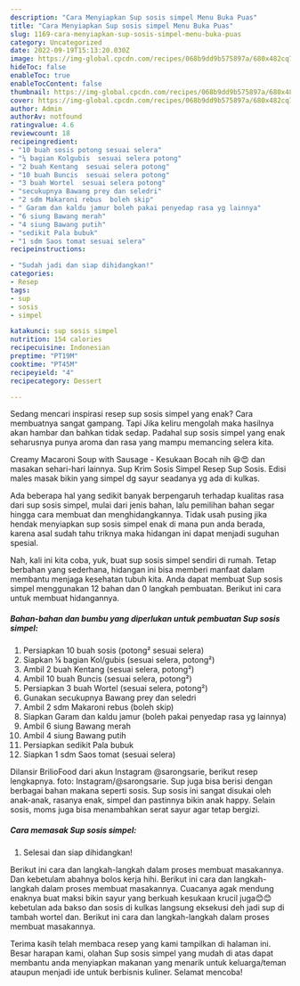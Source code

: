```yaml
---
description: "Cara Menyiapkan Sup sosis simpel Menu Buka Puas"
title: "Cara Menyiapkan Sup sosis simpel Menu Buka Puas"
slug: 1169-cara-menyiapkan-sup-sosis-simpel-menu-buka-puas
category: Uncategorized
date: 2022-09-19T15:13:20.030Z
image: https://img-global.cpcdn.com/recipes/068b9dd9b575897a/680x482cq70/sup-sosis-simpel-foto-resep-utama.jpg
hideToc: false
enableToc: true
enableTocContent: false
thumbnail: https://img-global.cpcdn.com/recipes/068b9dd9b575897a/680x482cq70/sup-sosis-simpel-foto-resep-utama.jpg
cover: https://img-global.cpcdn.com/recipes/068b9dd9b575897a/680x482cq70/sup-sosis-simpel-foto-resep-utama.jpg
author: Admin
authorAv: notfound
ratingvalue: 4.6
reviewcount: 18
recipeingredient:
- "10 buah sosis potong sesuai selera"
- "¼ bagian Kolgubis  sesuai selera potong"
- "2 buah Kentang  sesuai selera potong"
- "10 buah Buncis  sesuai selera potong"
- "3 buah Wortel  sesuai selera potong"
- "secukupnya Bawang prey dan seledri"
- "2 sdm Makaroni rebus  boleh skip"
- " Garam dan kaldu jamur boleh pakai penyedap rasa yg lainnya"
- "6 siung Bawang merah"
- "4 siung Bawang putih"
- "sedikit Pala bubuk"
- "1 sdm Saos tomat sesuai selera"
recipeinstructions:

- "Sudah jadi dan siap dihidangkan!"
categories:
- Resep
tags:
- sup
- sosis
- simpel

katakunci: sup sosis simpel 
nutrition: 154 calories
recipecuisine: Indonesian
preptime: "PT19M"
cooktime: "PT45M"
recipeyield: "4"
recipecategory: Dessert

---
```



Sedang mencari inspirasi resep sup sosis simpel yang enak? Cara membuatnya sangat gampang. Tapi Jika keliru mengolah maka hasilnya akan hambar dan bahkan tidak sedap. Padahal sup sosis simpel yang enak seharusnya punya aroma dan rasa yang mampu memancing selera kita.


Creamy Macaroni Soup with Sausage - Kesukaan Bocah nih 😆😍 dan masakan sehari-hari lainnya. Sup Krim Sosis Simpel Resep Sup Sosis. Edisi males masak bikin yang simpel dg sayur seadanya yg ada di kulkas.

Ada beberapa hal yang sedikit banyak berpengaruh terhadap kualitas rasa dari sup sosis simpel, mulai dari jenis bahan, lalu pemilihan bahan segar hingga cara membuat dan menghidangkannya. Tidak usah pusing jika hendak menyiapkan sup sosis simpel enak di mana pun anda berada, karena asal sudah tahu triknya maka hidangan ini dapat menjadi suguhan spesial.


Nah, kali ini kita coba, yuk, buat sup sosis simpel sendiri di rumah. Tetap berbahan yang sederhana, hidangan ini bisa memberi manfaat dalam membantu menjaga kesehatan tubuh kita. Anda dapat membuat Sup sosis simpel menggunakan 12 bahan dan 0 langkah pembuatan. Berikut ini cara untuk membuat hidangannya.

<!--inarticleads1-->

##### Bahan-bahan dan bumbu yang diperlukan untuk pembuatan Sup sosis simpel:

1. Persiapkan 10 buah sosis (potong² sesuai selera)
1. Siapkan ¼ bagian Kol/gubis  (sesuai selera, potong²)
1. Ambil 2 buah Kentang  (sesuai selera, potong²)
1. Ambil 10 buah Buncis  (sesuai selera, potong²)
1. Persiapkan 3 buah Wortel  (sesuai selera, potong²)
1. Gunakan secukupnya Bawang prey dan seledri
1. Ambil 2 sdm Makaroni rebus  (boleh skip)
1. Siapkan  Garam dan kaldu jamur (boleh pakai penyedap rasa yg lainnya)
1. Ambil 6 siung Bawang merah
1. Ambil 4 siung Bawang putih
1. Persiapkan sedikit Pala bubuk
1. Siapkan 1 sdm Saos tomat (sesuai selera)


Dilansir BrilioFood dari akun Instagram @sarongsarie, berikut resep lengkapnya. foto: Instagram/@sarongsarie. Sup juga bisa berisi dengan berbagai bahan makana seperti sosis. Sup sosis ini sangat disukai oleh anak-anak, rasanya enak, simpel dan pastinnya bikin anak happy. Selain sosis, moms juga bisa menambahkan serat sayur agar tetap bergizi. 

<!--inarticleads2-->

##### Cara memasak Sup sosis simpel:


1. Selesai dan siap dihidangkan!

Berikut ini cara dan langkah-langkah dalam proses membuat masakannya. Dan kebetulam abahnya bolos kerja hihi. Berikut ini cara dan langkah-langkah dalam proses membuat masakannya. Cuacanya agak mendung enaknya buat maksi bikin sayur yang berkuah kesukaan krucil juga😊😊kebetulan ada bakso dan sosis di kulkas langsung eksekusi deh jadi sup di tambah wortel dan. Berikut ini cara dan langkah-langkah dalam proses membuat masakannya. 

Terima kasih telah membaca resep yang kami tampilkan di halaman ini. Besar harapan kami, olahan Sup sosis simpel yang mudah di atas dapat membantu anda menyiapkan makanan yang menarik untuk keluarga/teman ataupun menjadi ide untuk berbisnis kuliner. Selamat mencoba!
